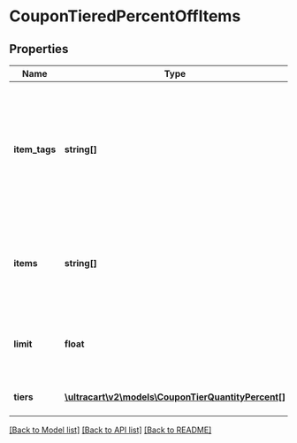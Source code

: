 # CouponTieredPercentOffItems

## Properties
Name | Type | Description | Notes
------------ | ------------- | ------------- | -------------
**item_tags** | **string[]** | An optional list of item tags which will receive a discount.  If blank, discount applies to all items except excluded items. | [optional] 
**items** | **string[]** | A list of items of which at least one must be purchased for coupon to be valid. | [optional] 
**limit** | **float** | The (optional) maximum quantity of discounted items. | [optional] 
**tiers** | [**\ultracart\v2\models\CouponTierQuantityPercent[]**](CouponTierQuantityPercent.md) | A list of discount tiers. | [optional] 

[[Back to Model list]](../README.md#documentation-for-models) [[Back to API list]](../README.md#documentation-for-api-endpoints) [[Back to README]](../README.md)


